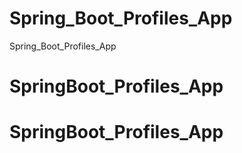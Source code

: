 # Spring_Boot_Profiles_App
Spring_Boot_Profiles_App
# SpringBoot_Profiles_App
# SpringBoot_Profiles_App
